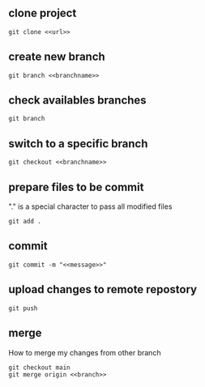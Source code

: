 ## clone project
```
git clone <<url>>
```

## create new branch
```
git branch <<branchname>>
```

## check availables branches
```
git branch
```

## switch to a specific branch
```
git checkout <<branchname>>
```

## prepare files to be commit
"." is a special character to pass all modified files
```
git add .
```

## commit
```
git commit -m "<<message>>"
```

## upload changes to remote repostory
```
git push
```

## merge
How to merge my changes from other branch

```
git checkout main
git merge origin <<branch>>
```